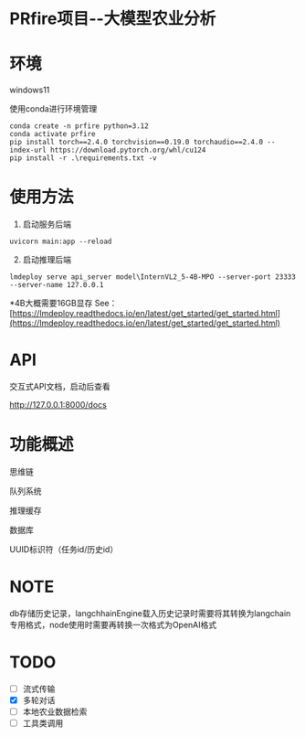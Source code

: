 # PRfire项目--大模型农业分析

# 环境

windows11

使用conda进行环境管理

```
conda create -n prfire python=3.12
conda activate prfire
pip install torch==2.4.0 torchvision==0.19.0 torchaudio==2.4.0 --index-url https://download.pytorch.org/whl/cu124
pip install -r .\requirements.txt -v
```

# 使用方法

1. 启动服务后端

```
uvicorn main:app --reload
```

2. 启动推理后端

```
lmdeploy serve api_server model\InternVL2_5-4B-MPO --server-port 23333 --server-name 127.0.0.1
```

*4B大概需要16GB显存 See：[https://lmdeploy.readthedocs.io/en/latest/get_started/get_started.html](https://lmdeploy.readthedocs.io/en/latest/get_started/get_started.html)

# API

交互式API文档，启动后查看

http://127.0.0.1:8000/docs

# 功能概述

思维链

队列系统

推理缓存

数据库

UUID标识符（任务id/历史id）

# NOTE

db存储历史记录，langchhainEngine载入历史记录时需要将其转换为langchain专用格式，node使用时需要再转换一次格式为OpenAI格式

# TODO

* [ ] 流式传输
* [X] 多轮对话
* [ ] 本地农业数据检索
* [ ] 工具类调用
